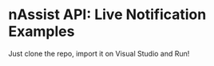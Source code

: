 # nAssist API: Live Notification Examples

Just clone the repo, import it on Visual Studio and Run!

